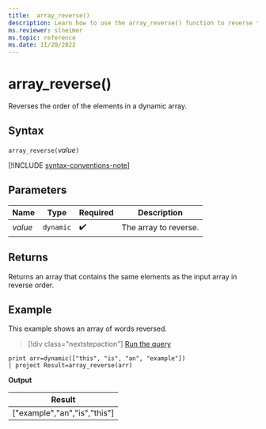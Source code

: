 ```yaml
---
title:  array_reverse()
description: Learn how to use the array_reverse() function to reverse the order of the elements in a dynamic array.
ms.reviewer: slneimer
ms.topic: reference
ms.date: 11/20/2022
---
```

# array_reverse()

Reverses the order of the elements in a dynamic array.

## Syntax

`array_reverse(`*value*`)`

[!INCLUDE [syntax-conventions-note](../../includes/syntax-conventions-note.md)]

## Parameters

| Name | Type | Required | Description |
|--|--|--|--|
|*value*| `dynamic` |  :heavy_check_mark:| The array to reverse.|

## Returns

Returns an array that contains the same elements as the input array in reverse order.

## Example

This example shows an array of words reversed.

> [!div class="nextstepaction"]
> <a href="https://dataexplorer.azure.com/clusters/help/databases/Samples?query=H4sIAAAAAAAAAysoyswrUUgsKrJNqcxLzM1M1ohWKsnILFbSUVCCkIl5IDK1IjG3ICdVKVZTgZerRqGgKD8rNblEISi1uDSnxBaoP7Eyvii1LLWoOFUDyNMEAKks9PlYAAAA" target="_blank">Run the query</a>

```kusto
print arr=dynamic(["this", "is", "an", "example"]) 
| project Result=array_reverse(arr)
```

**Output**

|Result|
|---|
|["example","an","is","this"]|
